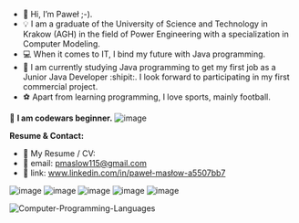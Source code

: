 - 👋 Hi, I’m Paweł ;-).
- :bulb: I am a graduate of the University of Science and Technology in Krakow (AGH) in the field of Power Engineering with a specialization in Computer Modeling.
- :computer: When it comes to IT, I bind my future with Java programming.
- 🌱 I am currently studying Java programming to get my first job as a Junior Java Developer :shipit:. I look forward to participating in my first commercial project.
- :soccer: Apart from learning programming, I love sports, mainly football.




:beginner: **I am codewars beginner.**
![image](https://www.codewars.com/users/pawel778899/badges/large)

**Resume & Contact:**

- :paperclip: My Resume / CV:
- :email: email:  pmaslow115@gmail.com 
- :link: link:    www.linkedin.com/in/paweł-masłow-a5507bb7

![image](https://user-images.githubusercontent.com/106928352/189040607-1f209a83-8369-4d50-8071-fa5e09cd57b4.png)
![image](https://user-images.githubusercontent.com/106928352/189040649-c7e0d214-19f4-47d0-be40-cd4d389d245c.png)
![image](https://user-images.githubusercontent.com/106928352/189040667-ac5524e6-3e13-4771-9212-aed7c9ae2180.png)
![image](https://user-images.githubusercontent.com/106928352/189040677-8a396b58-2081-47c6-b8d8-4cf80949d658.png)
![image](https://user-images.githubusercontent.com/106928352/189040685-919f00bb-9da1-4f58-a040-aa8ed5aafdca.png)





![Computer-Programming-Languages](https://user-images.githubusercontent.com/106928352/189601513-d695504d-6307-4266-8099-f20b2423d6d3.jpg)


<!---- 📫 How to reach me:.

<!---
pawel778899/pawel778899 is a ✨ special ✨ repository because its `README.md` (this file) appears on your GitHub profile.
You can click the Preview link to take a look at your changes.
--->

